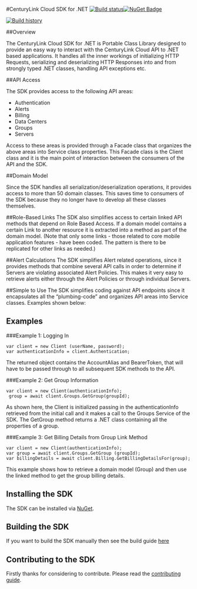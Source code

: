 #CenturyLink Cloud SDK for .NET
[![Build status](https://ci.appveyor.com/api/projects/status/uex68spl31b6jvks?svg=true)](https://ci.appveyor.com/project/richardcase/clc-net-sdk)[![NuGet Badge](https://buildstats.info/nuget/CenturyLink.Cloud.SDK)](https://www.nuget.org/packages/CenturyLink.Cloud.SDK/)

[![Build history](https://buildstats.info/appveyor/chart/richardcase/clc-net-sdk)](https://ci.appveyor.com/project/richardcase/clc-net-sdk/history)


##Overview

The CenturyLink Cloud SDK for .NET is Portable Class Library designed to provide an easy way to interact with the CenturyLink Cloud API to .NET based applications. It handles all the inner workings of initializing HTTP Requests, serializing and deserializing HTTP Responses into and from strongly typed .NET classes, handling API exceptions etc.

##API Access

The SDK provides access to the following API areas:
* Authentication
* Alerts
* Billing
* Data Centers
* Groups
* Servers

Access to these areas is provided through a Facade class that organizes the above areas into Service class properties. This Facade class is the Client class and it is the main point of interaction between the consumers of the API and the SDK.

##Domain Model

Since the SDK handles all serialization/deserialization operations, it provides access to more than 50 domain classes. This saves time to consumers of the SDK because they no longer have to develop all these classes themselves.

##Role-Based Links
The SDK also simplifies access to certain linked API methods that depend on Role Based Access. If a domain model contains a certain Link to another resource it is extracted into a method as part of the domain model. (Note that only some links - those related to core mobile application features - have been coded. The pattern is there to be replicated for other links as needed.)

##Alert Calculations
The SDK simplifies Alert related operations, since it provides methods that combine several API calls in order to determine if Servers are violating associated Alert Policies. This makes it very easy to retrieve alerts either through the Alert Policies or through individual Servers.

##Simple to Use
The SDK simplifies coding against API endpoints since it encapsulates all the “plumbing-code” and organizes API areas into Service classes. Examples shown below:

## Examples

###Example 1: Logging In

```
var client = new Client (userName, password);
var authenticationInfo = client.Authentication;
```

The returned object contains the AccountAlias and BearerToken, that will have to be passed through to all subsequent SDK methods to the API.

###Example 2: Get Group Information

```
var client = new Client(authenticationInfo);
 group = await client.Groups.GetGroup(groupId);
```

As shown here, the Client is initialized passing in the authenticationInfo retrieved from the initial call and it makes a call to the Groups Service of the SDK. The GetGroup method returns a .NET class containing all the properties of a group. 

###Example 3: Get Billing Details from Group Link Method

```
var client = new Client(authenticationInfo);
var group = await client.Groups.GetGroup (groupId);
var billingDetails = await client.Billing.GetBillingDetailsFor(group);
```

This example shows how to retrieve a domain model (Group) and then use the linked method to get the group billing details.

## Installing the SDK
The SDK can be installed via [NuGet](https://www.nuget.org/packages/CenturyLink.Cloud.SDK/).

## Building the SDK
If you want to build the SDK manually then see the build guide [here](BUILDING.md)

## Contributing to the SDK
Firstly thanks for considering to contribute. Please read the [contributing guide](CONTRIBUTING.md).
